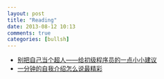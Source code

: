 ```yaml
---
layout: post
title: "Reading"
date: 2013-08-12 10:13
comments: true
categories: [bullsh]
---
```


- [别把自己当个超人——给初级程序员的一点小小建议](http://www.ituring.com.cn/article/1361)
- [一分钟的自我介绍怎么说最精彩](http://blog.fenzhi.com/archives/2334.html)

